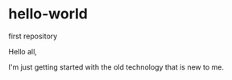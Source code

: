 # hello-world
first repository

Hello all,

I'm just getting started with the old technology that is new to me.
